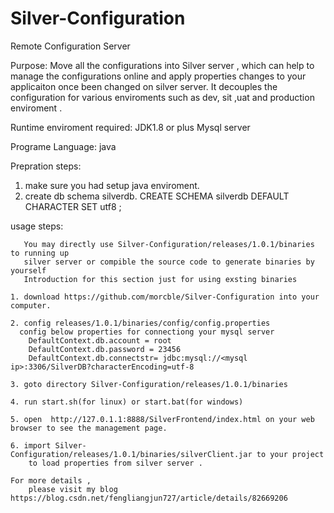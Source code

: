 # Silver-Configuration
Remote Configuration Server

Purpose:
    Move all the configurations into Silver server , which can help to manage the configurations online and apply properties changes to your applicaiton once been changed on silver server. It decouples the configuration for various enviroments such as dev, sit ,uat and production enviroment . 

Runtime enviroment required: 
    JDK1.8 or plus
    Mysql server
    
Programe Language:
    java

Prepration steps:
   1. make sure you had setup java enviroment.
   2. create db schema silverdb.
      CREATE SCHEMA silverdb DEFAULT CHARACTER SET utf8 ;

usage steps:

       You may directly use Silver-Configuration/releases/1.0.1/binaries to running up 
       silver server or compible the source code to generate binaries by yourself
       Introduction for this section just for using exsting binaries
    
    1. download https://github.com/morcble/Silver-Configuration into your computer.
    
    2. config releases/1.0.1/binaries/config/config.properties
      config below properties for connectiong your mysql server
        DefaultContext.db.account = root
        DefaultContext.db.password = 23456
        DefaultContext.db.connectstr= jdbc:mysql://<mysql ip>:3306/SilverDB?characterEncoding=utf-8
    
    3. goto directory Silver-Configuration/releases/1.0.1/binaries
    
    4. run start.sh(for linux) or start.bat(for windows)

    5. open  http://127.0.1.1:8888/SilverFrontend/index.html on your web browser to see the management page.
    
    6. import Silver-Configuration/releases/1.0.1/binaries/silverClient.jar to your project 
        to load properties from silver server .
    
    For more details , 
        please visit my blog https://blog.csdn.net/fengliangjun727/article/details/82669206
